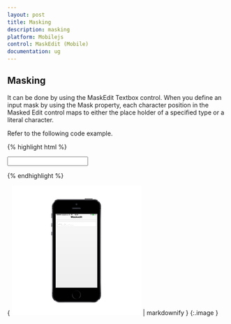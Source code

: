 ```yaml
---
layout: post
title: Masking
description: masking
platform: Mobilejs
control: MaskEdit (Mobile)
documentation: ug
---
```


## Masking

It can be done by using the MaskEdit Textbox control. When you define an input mask by using the Mask property, each character position in the Masked Edit control maps to either the place holder of a specified type or a literal character.

Refer to the following code example.

{% highlight html %}

<input id="maskedit_sample" data-role="ejmmaskedit" data-ej-watermarktext="Maskedit" data-ej-mask="+1 (999) 999-9999" />



{% endhighlight %}



{ ![D:/Final Doc/mockup/IMG_0521_iphone5s_spacegrey_portrait.png](Masking_images/Masking_img1.png) | markdownify }
{:.image }


